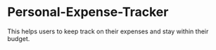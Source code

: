 # Personal-Expense-Tracker
This helps users to keep track on their expenses and stay within their budget.
